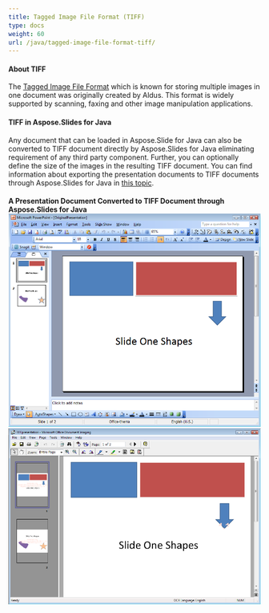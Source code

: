 ```yaml
---
title: Tagged Image File Format (TIFF)
type: docs
weight: 60
url: /java/tagged-image-file-format-tiff/
---
```


#### **About TIFF**
The [Tagged Image File Format](http://en.wikipedia.org/wiki/Tagged_Image_File_Format) which is known for storing multiple images in one document was originally created by Aldus. This format is widely supported by scanning, faxing and other image manipulation applications.
#### **TIFF in Aspose.Slides for Java**
Any document that can be loaded in Aspose.Slide for Java can also be converted to TIFF document directly by Aspose.Slides for Java eliminating requirement of any third party component. Further, you can optionally define the size of the images in the resulting TIFF document. You can find information about exporting the presentation documents to TIFF documents through Aspose.Slides for Java in [this topic](/slides/java/converting-a-presentation-html/).
#### **A Presentation Document Converted to TIFF Document through Aspose.Slides for Java ![todo:image_alt_text](tagged-image-file-format-tiff_1.png) ![todo:image_alt_text](tagged-image-file-format-tiff_2.png)**
